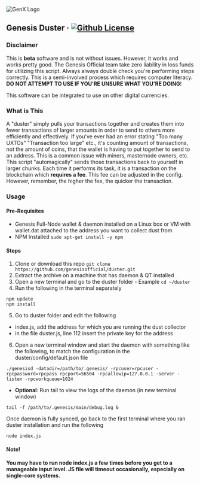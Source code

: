 ![GenX Logo](https://wiki.genesisnetwork.io/images/thumb/7/75/BrandBlueBlue.png/750px-BrandBlueBlue.png "Genesis")

## Genesis Duster &middot; [![Github License](https://img.shields.io/npm/l/express.svg)](https://github.com/genesisofficial/duster/LICENSE)

### Disclaimer
This is **beta** software and is not without issues. However, it works and works pretty good. The Genesis Official team take zero liability in loss funds for utilizing this script. Always always double check you're performing steps correctly. This is a semi-involved process which requires computer literacy. **DO NOT ATTEMPT TO USE IF YOU'RE UNSURE WHAT YOU'RE DOING**!

This software can be integrated to use on other digital currencies.

### What is This
A "duster" simply pulls your transactions together and creates them into fewer transactions of larger amounts in order to send to others more efficiently and effectively. If you've ever had an error stating "Too many UXTOs" "Transaction too large" etc., it's counting amount of transactions, not the amount of coins, that the wallet is having to put together to send to an address. This is a common issue with miners, masternode owners, etc. This script "automagically" sends those transactions back to yourself in larger chunks. Each time it performs its task, it is a transaction on the blockchain which **requires a fee**. This fee can be adjusted in the config. However, remember, the higher the fee, the quicker the transaction.

### Usage
#### Pre-Requisites
* Genesis Full-Node wallet & daemon installed on a Linux box or VM with wallet.dat attached to the address you want to collect dust from
* NPM Installed ```sudo apt-get install -y npm```
#### Steps
1) Clone or download this repo ```git clone https://github.com/genesisofficial/duster.git```
2) Extract the archive on a machine that has daemon & QT installed
3) Open a new terminal and go to the duster folder - Example ```cd ~/duster```
4) Run the following in the terminal separately
```
npm update
npm install
```
5) Go to duster folder and edit the following
* index.js, add the address for which you are running the dust collector 
* in the file duster.js, line 112 insert the private key for the address 
6) Open a new terminal window and start the daemon with something like the following, to match the configuration in the duster/config/default.json file
```
./genesisd -datadir=/path/to/.genesis/ -rpcuser=rpcuser -rpcpassword=rpcpass rpcport=56504 -rpcallowip=127.0.0.1 -server -listen -rpcworkqueue=1024
```
* **Optional**: Run tail to view the logs of the daemon (in new terminal window)
```
tail -f /path/to/.genesis/main/debug.log &
```
Once daemon is fully synced, go back to the first terminal where you ran duster installation and run the following
```
node index.js
```
#### Note!
**You may have to run node index.js a few times before you get to a manageable input level. JS file will timeout occasionally, especially on single-core systems.**
